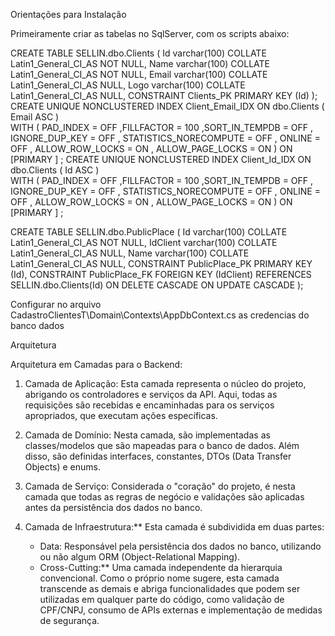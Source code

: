 Orientações para Instalação

Primeiramente criar as tabelas no SqlServer, com os scripts abaixo:

CREATE TABLE SELLIN.dbo.Clients (
	Id varchar(100) COLLATE Latin1_General_CI_AS NOT NULL,
	Name varchar(100) COLLATE Latin1_General_CI_AS NOT NULL,
	Email varchar(100) COLLATE Latin1_General_CI_AS NULL,
	Logo varchar(100) COLLATE Latin1_General_CI_AS NULL,
	CONSTRAINT Clients_PK PRIMARY KEY (Id)
);
 CREATE  UNIQUE NONCLUSTERED INDEX Client_Email_IDX ON dbo.Clients (  Email ASC  )  
	 WITH (  PAD_INDEX = OFF ,FILLFACTOR = 100  ,SORT_IN_TEMPDB = OFF , IGNORE_DUP_KEY = OFF , STATISTICS_NORECOMPUTE = OFF , ONLINE = OFF , ALLOW_ROW_LOCKS = ON , ALLOW_PAGE_LOCKS = ON  )
	 ON [PRIMARY ] ;
 CREATE  UNIQUE NONCLUSTERED INDEX Client_Id_IDX ON dbo.Clients (  Id ASC  )  
	 WITH (  PAD_INDEX = OFF ,FILLFACTOR = 100  ,SORT_IN_TEMPDB = OFF , IGNORE_DUP_KEY = OFF , STATISTICS_NORECOMPUTE = OFF , ONLINE = OFF , ALLOW_ROW_LOCKS = ON , ALLOW_PAGE_LOCKS = ON  )
	 ON [PRIMARY ] ;



CREATE TABLE SELLIN.dbo.PublicPlace (
	Id varchar(100) COLLATE Latin1_General_CI_AS NOT NULL,
	IdClient varchar(100) COLLATE Latin1_General_CI_AS NULL,
	Name varchar(100) COLLATE Latin1_General_CI_AS NULL,
	CONSTRAINT PublicPlace_PK PRIMARY KEY (Id),
	CONSTRAINT PublicPlace_FK FOREIGN KEY (IdClient) REFERENCES SELLIN.dbo.Clients(Id) ON DELETE CASCADE ON UPDATE CASCADE
);



Configurar no arquivo CadastroClientesT\Domain\Contexts\AppDbContext.cs as credencias do banco dados


Arquitetura

Arquitetura em Camadas para o Backend:

1. Camada de Aplicação: Esta camada representa o núcleo do projeto, abrigando os controladores e serviços da API. Aqui, todas as requisições são recebidas e encaminhadas para os serviços apropriados, que executam ações específicas.

2. Camada de Domínio: Nesta camada, são implementadas as classes/modelos que são mapeadas para o banco de dados. Além disso, são definidas interfaces, constantes, DTOs (Data Transfer Objects) e enums.

3. Camada de Serviço: Considerada o "coração" do projeto, é nesta camada que todas as regras de negócio e validações são aplicadas antes da persistência dos dados no banco.

4. Camada de Infraestrutura:** Esta camada é subdividida em duas partes:
   - Data: Responsável pela persistência dos dados no banco, utilizando ou não algum ORM (Object-Relational Mapping).
   - Cross-Cutting:** Uma camada independente da hierarquia convencional. Como o próprio nome sugere, esta camada transcende as demais e abriga funcionalidades que podem ser utilizadas em qualquer parte do código, como validação de CPF/CNPJ, consumo de APIs externas e implementação de medidas de segurança.
